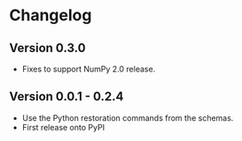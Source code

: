 # Changelog

## Version 0.3.0

- Fixes to support NumPy 2.0 release.

## Version 0.0.1 - 0.2.4

- Use the Python restoration commands from the schemas.
- First release onto PyPI

